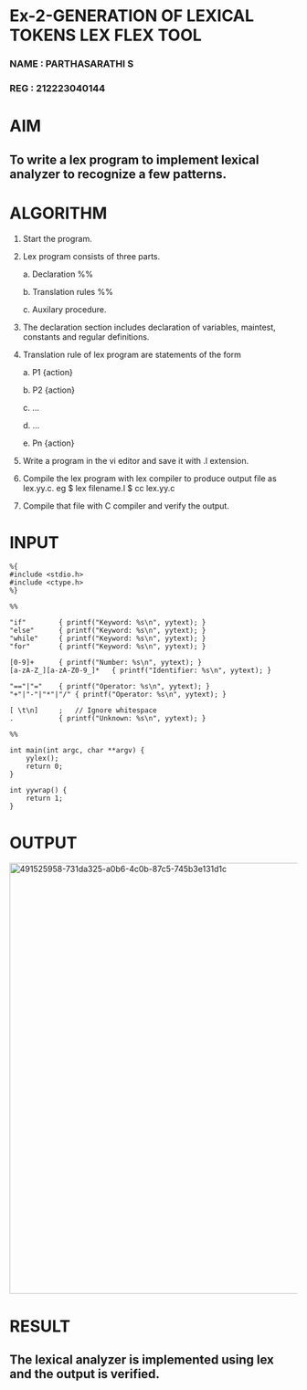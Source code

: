 # Ex-2-GENERATION OF LEXICAL TOKENS LEX FLEX TOOL
### NAME : PARTHASARATHI S
### REG : 212223040144

# AIM
## To write a lex program to implement lexical analyzer to recognize a few patterns.
# ALGORITHM

1.	Start the program.

2.	Lex program consists of three parts.

     a.	Declaration %%

     b.	Translation rules %%

     c.	Auxilary procedure.

3.	The declaration section includes declaration of variables, maintest, constants and regular definitions.
4.	Translation rule of lex program are statements of the form

    a.	P1 {action}

    b.	P2 {action}

    c.	…

    d.	…

    e.	Pn {action}

5.	Write a program in the vi editor and save it with .l extension.

6.	Compile the lex program with lex compiler to produce output file as lex.yy.c. eg $ lex filename.l $ cc lex.yy.c
7.	Compile that file with C compiler and verify the output.

# INPUT
```
%{
#include <stdio.h>
#include <ctype.h>
%}

%%

"if"        { printf("Keyword: %s\n", yytext); }
"else"      { printf("Keyword: %s\n", yytext); }
"while"     { printf("Keyword: %s\n", yytext); }
"for"       { printf("Keyword: %s\n", yytext); }

[0-9]+      { printf("Number: %s\n", yytext); }
[a-zA-Z_][a-zA-Z0-9_]*   { printf("Identifier: %s\n", yytext); }

"=="|"="    { printf("Operator: %s\n", yytext); }
"+"|"-"|"*"|"/" { printf("Operator: %s\n", yytext); }

[ \t\n]     ;   // Ignore whitespace
.           { printf("Unknown: %s\n", yytext); }

%%

int main(int argc, char **argv) {
    yylex();
    return 0;
}

int yywrap() {
    return 1;
}
```
# OUTPUT
<img width="1476" height="755" alt="491525958-731da325-a0b6-4c0b-87c5-745b3e131d1c" src="https://github.com/user-attachments/assets/be14f0b9-37c2-48af-9426-4a664ead9ac5" />

# RESULT
## The lexical analyzer is implemented using lex and the output is verified.
